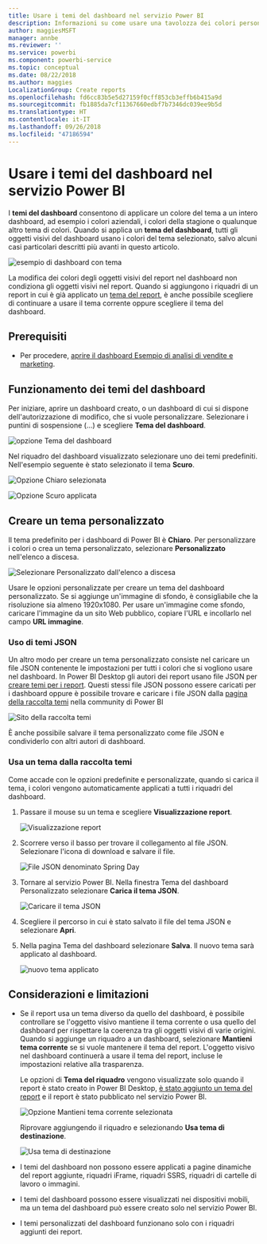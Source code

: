 ```yaml
---
title: Usare i temi del dashboard nel servizio Power BI
description: Informazioni su come usare una tavolozza dei colori personalizzata e applicarla a un intero dashboard nel servizio Power BI
author: maggiesMSFT
manager: annbe
ms.reviewer: ''
ms.service: powerbi
ms.component: powerbi-service
ms.topic: conceptual
ms.date: 08/22/2018
ms.author: maggies
LocalizationGroup: Create reports
ms.openlocfilehash: fd6cc83b5e5d27159f0cff853cb3effb6b415a9d
ms.sourcegitcommit: fb1885da7cf11367660edbf7b7346dc039ee9b5d
ms.translationtype: HT
ms.contentlocale: it-IT
ms.lasthandoff: 09/26/2018
ms.locfileid: "47186594"
---
```

# <a name="use-dashboard-themes-in-power-bi-service"></a>Usare i temi del dashboard nel servizio Power BI
I **temi del dashboard** consentono di applicare un colore del tema a un intero dashboard, ad esempio i colori aziendali, i colori della stagione o qualunque altro tema di colori. Quando si applica un **tema del dashboard**, tutti gli oggetti visivi del dashboard usano i colori del tema selezionato, salvo alcuni casi particolari descritti più avanti in questo articolo.

![esempio di dashboard con tema](media/service-dashboard-themes/power-bi-full-dashboard-theme.png)

La modifica dei colori degli oggetti visivi del report nel dashboard non condiziona gli oggetti visivi nel report. Quando si aggiungono i riquadri di un report in cui è già applicato un [tema del report](desktop-report-themes.md), è anche possibile scegliere di continuare a usare il tema corrente oppure scegliere il tema del dashboard.


## <a name="prerequisites"></a>Prerequisiti
* Per procedere, [aprire il dashboard Esempio di analisi di vendite e marketing](sample-datasets.md).


## <a name="how-dashboard-themes-work"></a>Funzionamento dei temi del dashboard
Per iniziare, aprire un dashboard creato, o un dashboard di cui si dispone dell'autorizzazione di modifico, che si vuole personalizzare. Selezionare i puntini di sospensione (...) e scegliere **Tema del dashboard**. 

![opzione Tema del dashboard](media/service-dashboard-themes/power-bi-dashboard-theme.png)

Nel riquadro del dashboard visualizzato selezionare uno dei temi predefiniti.  Nell'esempio seguente è stato selezionato il tema **Scuro**.

![Opzione Chiaro selezionata](media/service-dashboard-themes/power-bi-theme-menu.png)

![Opzione Scuro applicata](media/service-dashboard-themes/power-bi-theme-dark.png)

## <a name="create-a-custom-theme"></a>Creare un tema personalizzato

Il tema predefinito per i dashboard di Power BI è **Chiaro**. Per personalizzare i colori o crea un tema personalizzato, selezionare **Personalizzato** nell'elenco a discesa. 

![Selezionare Personalizzato dall'elenco a discesa](media/service-dashboard-themes/power-bi-theme-custom.png)

Usare le opzioni personalizzate per creare un tema del dashboard personalizzato. Se si aggiunge un'immagine di sfondo, è consigliabile che la risoluzione sia almeno 1920x1080. Per usare un'immagine come sfondo, caricare l'immagine da un sito Web pubblico, copiare l'URL e incollarlo nel campo **URL immagine**. 

### <a name="using-json-themes"></a>Uso di temi JSON
Un altro modo per creare un tema personalizzato consiste nel caricare un file JSON contenente le impostazioni per tutti i colori che si vogliono usare nel dashboard. In Power BI Desktop gli autori dei report usano file JSON per [creare temi per i report](desktop-report-themes.md). Questi stessi file JSON possono essere caricati per i dashboard oppure è possibile trovare e caricare i file JSON dalla [pagina della raccolta temi](https://community.powerbi.com/t5/Themes-Gallery/bd-p/ThemesGallery) nella community di Power BI 

![Sito della raccolta temi](media/service-dashboard-themes/power-bi-theme-gallery.png)

È anche possibile salvare il tema personalizzato come file JSON e condividerlo con altri autori di dashboard. 

### <a name="use-a-theme-from-the-theme-gallery"></a>Usa un tema dalla raccolta temi

Come accade con le opzioni predefinite e personalizzate, quando si carica il tema, i colori vengono automaticamente applicati a tutti i riquadri del dashboard. 

1. Passare il mouse su un tema e scegliere **Visualizzazione report**.

    ![Visualizzazione report](media/service-dashboard-themes/power-bi-choose-theme.png)

2. Scorrere verso il basso per trovare il collegamento al file JSON.  Selezionare l'icona di download e salvare il file.

    ![File JSON denominato Spring Day](media/service-dashboard-themes/power-bi-theme-json.png)

3. Tornare al servizio Power BI. Nella finestra Tema del dashboard Personalizzato selezionare **Carica il tema JSON**.

    ![Caricare il tema JSON](media/service-dashboard-themes/power-bi-upload-theme.png)

4. Scegliere il percorso in cui è stato salvato il file del tema JSON e selezionare **Apri**.

5. Nella pagina Tema del dashboard selezionare **Salva**. Il nuovo tema sarà applicato al dashboard.

    ![nuovo tema applicato](media/service-dashboard-themes/power-bi-json.png)

## <a name="considerations-and-limitations"></a>Considerazioni e limitazioni

* Se il report usa un tema diverso da quello del dashboard, è possibile controllare se l'oggetto visivo mantiene il tema corrente o usa quello del dashboard per rispettare la coerenza tra gli oggetti visivi di varie origini. Quando si aggiunge un riquadro a un dashboard, selezionare **Mantieni tema corrente** se si vuole mantenere il tema del report. L'oggetto visivo nel dashboard continuerà a usare il tema del report, incluse le impostazioni relative alla trasparenza. 

    Le opzioni di **Tema del riquadro** vengono visualizzate solo quando il report è stato creato in Power BI Desktop, [è stato aggiunto un tema del report](desktop-report-themes.md) e il report è stato pubblicato nel servizio Power BI. 

    ![Opzione Mantieni tema corrente selezionata](media/service-dashboard-themes/power-bi-keep-current.png)

    Riprovare aggiungendo il riquadro e selezionando **Usa tema di destinazione**.

    ![Usa tema di destinazione](media/service-dashboard-themes/power-bi-use-destination.png)

* I temi del dashboard non possono essere applicati a pagine dinamiche del report aggiunte, riquadri iFrame, riquadri SSRS, riquadri di cartelle di lavoro o immagini.
* I temi del dashboard possono essere visualizzati nei dispositivi mobili, ma un tema del dashboard può essere creato solo nel servizio Power BI. 
* I temi personalizzati del dashboard funzionano solo con i riquadri aggiunti dei report. 

